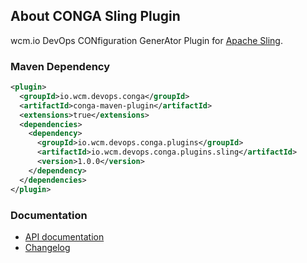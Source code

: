 ## About CONGA Sling Plugin

wcm.io DevOps CONfiguration GenerAtor Plugin for [Apache Sling](http://sling.apache.org/).


### Maven Dependency

```xml
<plugin>
  <groupId>io.wcm.devops.conga</groupId>
  <artifactId>conga-maven-plugin</artifactId>
  <extensions>true</extensions>
  <dependencies>
    <dependency>
      <groupId>io.wcm.devops.conga.plugins</groupId>
      <artifactId>io.wcm.devops.conga.plugins.sling</artifactId>
      <version>1.0.0</version>
    </dependency>
  </dependencies>
</plugin>
```

### Documentation

* [API documentation][apidocs]
* [Changelog][changelog]


[apidocs]: conga-sling-plugin/apidocs/
[changelog]: changes-report.html
